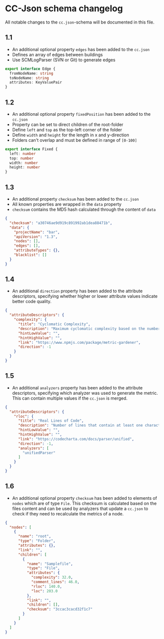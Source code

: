 # CC-Json schema changelog

All notable changes to the `cc.json`-schema will be documented in this file.

## 1.1

- An additional optional property `edges` has been added to the `cc.json`
- Defines an array of edges between buildings
- Use SCMLogParser (SVN or Git) to generate edges

```ts
export interface Edge {
  fromNodeName: string
  toNodeName: string
  attributes: KeyValuePair
}
```

## 1.2

- An additional optional property `fixedPosition` has been added to the `cc.json`
- Property can be set to direct children of the root-folder
- Define `left` and `top` as the top-left corner of the folder
- Define `width` and `height` for the length in x and y-direction
- Folders can't overlap and must be defined in range of `[0-100]`

```ts
export interface Fixed {
  left: number
  top: number
  width: number
  height: number
}
```

## 1.3

- An additional property `checksum` has been added to the `cc.json`
- All known properties are wrapped in the `data` property
- `checksum` contains the MD5 hash calculated through the content of `data`

```json
{
  "checksum": "a30746ae9d919c891992ab1dea88471b",
  "data": {
    "projectName": "bar",
    "apiVersion": "1.3",
    "nodes": [],
    "edges": [],
    "attributeTypes": {},
    "blacklist": []
  }
}
```

## 1.4

- An additional `direction` property has been added to the attribute descriptors, specifying whether higher or lower attribute values indicate better code quality.

```json
{
  "attributeDescriptors": {
    "complexity": {
      "title": "Cyclomatic Complexity",
      "description": "Maximum cyclomatic complexity based on the number of paths through the code",
      "hintLowValue": "",
      "hintHighValue": "",
      "link": "https://www.npmjs.com/package/metric-gardener",
      "direction": -1
    }
  }
}
```

## 1.5

- An additional `analyzers` property has been added to the attribute descriptors, specifying which analyzer was used to generate the metric. This can contain multiple values if the `cc.json` is merged.
```json
{
  "attributeDescriptors": {
    "rloc": {
      "title": "Real Lines of Code",
      "description": "Number of lines that contain at least one character which is neither a whitespace nor a tabulation nor part of a comment",
      "hintLowValue": "",
      "hintHighValue": "",
      "link": "https://codecharta.com/docs/parser/unified",
      "direction": -1,
      "analyzers": [
        "unifiedParser"
      ]
    }
  }
}
```

## 1.6

- An additional optional property `checksum` has been added to elements of `nodes` which are of type `File`. This checksum is calculated based on the files content and can be used by analyzers that update a `cc.json` to check if they need to recalculate the metrics of a node.
```json
{
  "nodes": [
    {
      "name": "root",
      "type": "Folder",
      "attributes": {},
      "link": "",
      "children": [
        {
          "name": "Samplefile",
          "type": "File",
          "attributes": {
            "complexity": 32.0,
            "comment_lines": 46.0,
            "rloc": 140.0,
            "loc": 203.0
          },
          "link": "",
          "children": [],
          "checksum": "3ccac3cacd32f1c7"
        }
      ]
    }
  ]
}
```
